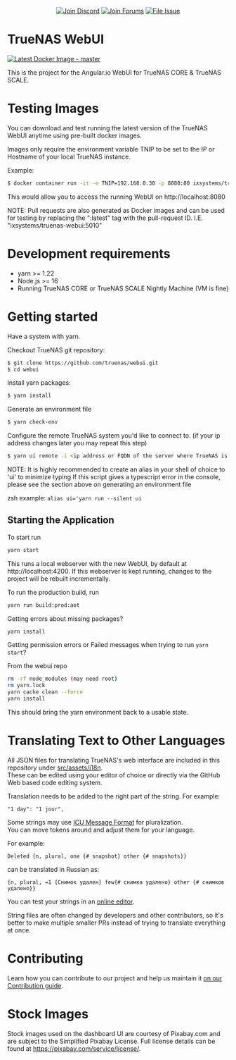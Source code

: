 <p align="center">
 <a href="https://discord.gg/Q3St5fPETd"><img alt="Join Discord" src="https://badgen.net/discord/members/Q3St5fPETd/?icon=discord&label=Join%20the%20TrueNAS%20Community" /></a>
 <a href="https://www.truenas.com/community/"><img alt="Join Forums" src="https://badgen.net/badge/Forums/Post%20Now//purple" /></a>
 <a href="https://ixsystems.atlassian.net/browse/NAS/"><img alt="File Issue" src="https://badgen.net/badge/Jira/File%20Issue//red?icon=jira" /></a>
</p>

TrueNAS WebUI
================
[![Latest Docker Image - master](https://github.com/truenas/webui/actions/workflows/docker_latest.yml/badge.svg)](https://github.com/truenas/webui/actions/workflows/docker_latest.yml)


This is the project for the Angular.io WebUI for TrueNAS CORE & TrueNAS SCALE.

# Testing Images

You can download and test running the latest version of the TrueNAS WebUI anytime using pre-built docker images.

Images only require the environment variable TNIP to be set to the IP or Hostname of your local TrueNAS instance.

Example:

```sh
$ docker container run -it -e TNIP=192.168.0.30 -p 8080:80 ixsystems/truenas-webui:latest
```

This would allow you to access the running WebUI on http://localhost:8080

NOTE: Pull requests are also generated as Docker images and can be used for testing by replacing the ":latest" tag with the pull-request ID. I.E. "ixsystems/truenas-webui:5010"

# Development requirements

  - yarn >= 1.22
  - Node.js >= 16
  - Running TrueNAS CORE or TrueNAS SCALE Nightly Machine (VM is fine)


# Getting started

Have a system with yarn.

Checkout TrueNAS git repository:

```sh
$ git clone https://github.com/truenas/webui.git
$ cd webui
```

Install yarn packages:

```sh
$ yarn install
```

Generate an environment file

```sh
$ yarn check-env
```

Configure the remote TrueNAS system you'd like to connect to.
(if your ip address changes later you may repeat this step)

```sh
$ yarn ui remote -i <ip address or FQDN of the server where TrueNAS is running>
```
NOTE: It is highly recommended to create an alias in your shell of choice to 'ui' to minimize typing
If this script gives a typescript error in the console, please see the section above on generating an environment file

zsh example: `alias ui='yarn run --silent ui`

## Starting the Application

To start run

```sh
yarn start
```

This runs a local webserver with the new WebUI, by default at http://localhost:4200.
If this webserver is kept running, changes to the project will be rebuilt incrementally.

To run the production build, run

```sh
yarn run build:prod:aot
```

Getting errors about missing packages?

```sh
yarn install
```

Getting permission errors or Failed messages when trying to run `yarn start`?

From the webui repo

```sh
rm -rf node_modules (may need root)
rm yarn.lock
yarn cache clean --force
yarn install
```

This should bring the yarn environment back to a usable state.

# Translating Text to Other Languages

All JSON files for translating TrueNAS's web interface are included in this repository under [src/assets/i18n](https://github.com/truenas/webui/tree/master/src/assets/i18n). \
These can be edited using your editor of choice or directly via the GitHub Web based code editing system.

Translation needs to be added to the right part of the string. For example:

```
"1 day": "1 jour",
```

Some strings may use [ICU Message Format](https://formatjs.io/docs/core-concepts/icu-syntax/#plural-format) for pluralization.\
You can move tokens around and adjust them for your language.

For example:

```
Deleted {n, plural, one {# snapshot} other {# snapshots}}
```

can be translated in Russian as:

```
{n, plural, =1 {Снимок удален} few{# снимка удалено} other {# снимков удалено}}
```

You can test your strings in an [online editor](http://format-message.github.io/icu-message-format-for-translators/editor.html).

String files are often changed by developers and other contributors, so it's better to make multiple smaller PRs instead of trying to translate everything at once.

# Contributing

Learn how you can contribute to our project and help us maintain it [on our Contribution guide](https://github.com/truenas/webui/blob/master/CONTRIBUTING.md).

# Stock Images

Stock images used on the dashboard UI are courtesy of Pixabay.com and are subject to the Simplified Pixabay License.
Full license details can be found at https://pixabay.com/service/license/.
